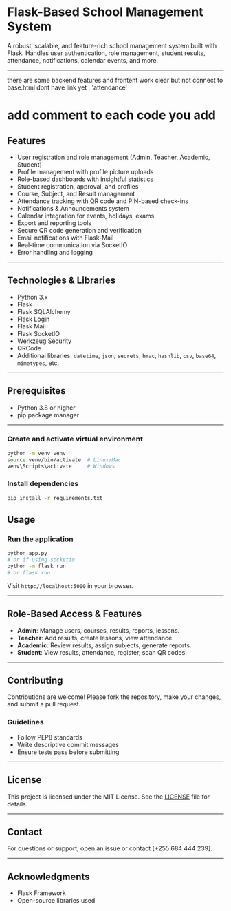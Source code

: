 

# Flask-Based School Management System

A robust, scalable, and feature-rich school management system built with Flask. Handles user authentication, role management, student results, attendance, notifications, calendar events, and more.

---
there are  some backend features and frontent work clear but not connect to base.html dont have link yet , 'attendance'
# add comment to each code you add
## Features

- User registration and role management (Admin, Teacher, Academic, Student)
- Profile management with profile picture uploads
- Role-based dashboards with insightful statistics
- Student registration, approval, and profiles
- Course, Subject, and Result management
- Attendance tracking with QR code and PIN-based check-ins
- Notifications & Announcements system
- Calendar integration for events, holidays, exams
- Export and reporting tools
- Secure QR code generation and verification
- Email notifications with Flask-Mail
- Real-time communication via SocketIO
- Error handling and logging

---

## Technologies & Libraries

- Python 3.x
- Flask
- Flask SQLAlchemy
- Flask Login
- Flask Mail
- Flask SocketIO
- Werkzeug Security
- QRCode
- Additional libraries: `datetime`, `json`, `secrets`, `hmac`, `hashlib`, `csv`, `base64`, `mimetypes`, etc.

---

## Prerequisites

- Python 3.8 or higher
- pip package manager

---



### Create and activate virtual environment

```bash
python -m venv venv
source venv/bin/activate  # Linux/Mac
venv\Scripts\activate     # Windows
```

### Install dependencies

```bash
pip install -r requirements.txt
```


## Usage

### Run the application

```bash
python app.py
# or if using socketio
python -m flask run
# or flask run
```

Visit `http://localhost:5000` in your browser.

---

## Role-Based Access & Features

- **Admin**: Manage users, courses, results, reports, lessons.
- **Teacher**: Add results, create lessons, view attendance.
- **Academic**: Review results, assign subjects, generate reports.
- **Student**: View results, attendance, register, scan QR codes.

---

## Contributing

Contributions are welcome! Please fork the repository, make your changes, and submit a pull request.

### Guidelines

- Follow PEP8 standards
- Write descriptive commit messages
- Ensure tests pass before submitting

---

## License

This project is licensed under the MIT License. See the [LICENSE](LICENSE) file for details.

---

## Contact

For questions or support, open an issue or contact [+255 684 444 239].

---

## Acknowledgments

- Flask Framework
- Open-source libraries used







